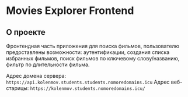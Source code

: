 # Movies Explorer Frontend

## О проекте

Фронтендная часть приложения для поиска фильмов, пользователю предоставлены возможности: аутентификации, создания списка избранных фильмов, поиск фильмов по ключевому слову/названию, фильтр по длительности фильма. 

Адрес домена сервера: `https://api.kolenmov.students.students.nomoredomains.icu`
Адрес веб-старицы: `https://kolenmov.students.nomoredomains.icu/`


